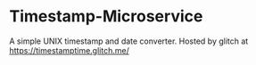 # Timestamp-Microservice
A simple UNIX timestamp and date converter. Hosted by glitch at https://timestamptime.glitch.me/
